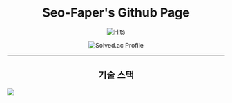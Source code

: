 <center>

  # Seo-Faper's Github Page
  
[![Hits](https://hits.seeyoufarm.com/api/count/incr/badge.svg?url=https%3A%2F%2Fgithub.com%2FSeo-Faper&count_bg=%23005288&title_bg=%23555555&icon=&icon_color=%23E7E7E7&title=hits&edge_flat=false)](https://hits.seeyoufarm.com)


![Solved.ac Profile](http://mazassumnida.wtf/api/v2/generate_badge?boj=faper)

</center>

---

<center><h2> 기술 스택 </h2></center>

<img src="https://img.shields.io/badge/RenPy-FF7F7F?style=for-the-badge&logo=RenPy&logoColor=white">
